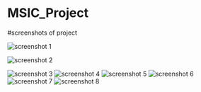 # MSIC_Project


#screenshots of project


![screenshot 1](C:\Users\Larry\Documents\GitHub\MSIC_Project\MedLAB\poze\Untitled5.png)

![screenshot 2]()

![screenshot 3]()
![screenshot 4]()
![screenshot 5]()
![screenshot 6]()
![screenshot 7]()
![screenshot 8]()